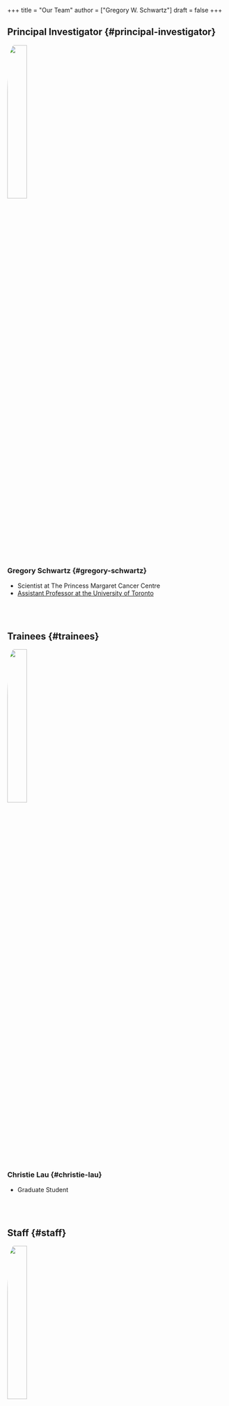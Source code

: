 +++
title = "Our Team"
author = ["Gregory W. Schwartz"]
draft = false
+++

## Principal Investigator {#principal-investigator}

<div class="clearfix">

<img src="/img/people/gws-headshot.jpg" class="pull-left" style="border-radius:10%;margin-right:5%;width:30%;height:auto" />


### Gregory Schwartz {#gregory-schwartz}

-   Scientist at The Princess Margaret Cancer Centre
-   [Assistant Professor at the University of Toronto](https://medbio.utoronto.ca/faculty/schwartz)

</div>

<br></br>


## Trainees {#trainees}

<div class="clearfix">

<img src="/img/people/christie-lau-headshot.jpg" class="pull-left" style="border-radius:10%;margin-right:5%;width:30%;height:auto" />


### Christie Lau {#christie-lau}

-   Graduate Student

</div>

<br></br>


## Staff {#staff}

<div class="clearfix">

<img src="/img/people/viet-hoang-headshot.png" class="pull-left" style="border-radius:10%;margin-right:5%;width:30%;height:auto" />


### Viet Hoang {#viet-hoang}

-   Bioinformatics Analyst

</div>

<br></br>